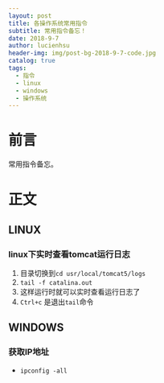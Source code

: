 ```yaml
---
layout: post
title: 各操作系统常用指令
subtitle: 常用指令备忘！
date: 2018-9-7
author: lucienhsu
header-img: img/post-bg-2018-9-7-code.jpg
catalog: true
tags:
  - 指令
  - linux
  - windows
  - 操作系统
---
```


# 前言
常用指令备忘。

# 正文

## LINUX

### linux下实时查看tomcat运行日志
1. 目录切换到`cd usr/local/tomcat5/logs`
2. `tail -f catalina.out`
3. 这样运行时就可以实时查看运行日志了  
4. `Ctrl+c` 是退出`tail`命令

## WINDOWS

### 获取IP地址
- `ipconfig -all`